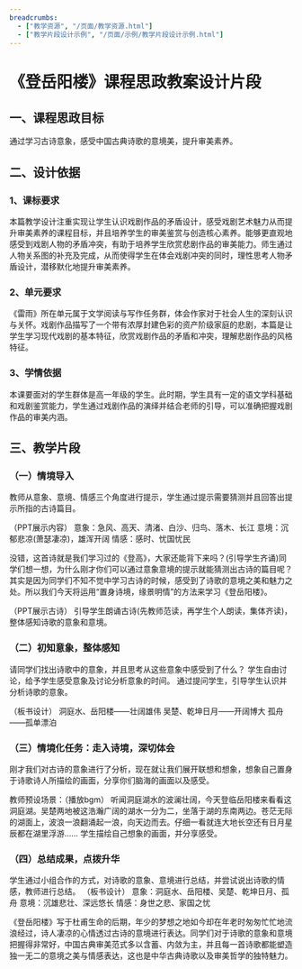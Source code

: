```yaml
---
breadcrumbs:
  - ["教学资源", "/页面/教学资源.html"]
  - ["教学片段设计示例", "/页面/示例/教学片段设计示例.html"]
---
```


# 《登岳阳楼》课程思政教案设计片段

## 一、课程思政目标

通过学习古诗意象，感受中国古典诗歌的意境美，提升审美素养。

## 二、设计依据

### 1、课标要求

本篇教学设计注重实现让学生认识戏剧作品的矛盾设计，感受戏剧艺术魅力从而提升审美素养的课程目标，并且培养学生的审美鉴赏与创造核心素养。能够更直观地感受到戏剧人物的矛盾冲突，有助于培养学生欣赏悲剧作品的审美能力。师生通过人物关系图的补充及完成，从而使得学生在体会戏剧冲突的同时，理性思考人物矛盾设计，潜移默化地提升审美素养。

### 2、单元要求

《雷雨》所在单元属于文学阅读与写作任务群，体会作家对于社会人生的深刻认识与关怀。戏剧作品描写了一个带有浓厚封建色彩的资产阶级家庭的悲剧，本篇是让学生学习现代戏剧的基本特征，欣赏戏剧作品的矛盾和冲突，理解悲剧作品的风格特征。

### 3、学情依据

本课要面对的学生群体是高一年级的学生。此时期，学生具有一定的语文学科基础和戏剧鉴赏能力，学生通过戏剧作品的演绎并结合老师的引导，可以准确把握戏剧作品的审美内涵。

## 三、教学片段

### （一）情境导入

教师从意象、意境、情感三个角度进行提示，学生通过提示需要猜测并且回答出提示所指的古诗篇目。

（PPT展示内容）
意象：急风、高天、清渚、白沙、归鸟、落木、长江
意境：沉郁悲凉(萧瑟凄凉)，雄浑开阔
情感：感时、忧国忧民

没错，这首诗就是我们学习过的《登高》，大家还能背下来吗？(引导学生齐诵)同学们想一想，为什么刚才你们可以通过意象意境的提示就能猜测出古诗的篇目呢？其实是因为同学们不知不觉中学习古诗的时候，感受到了诗歌的意境之美和魅力之处。所以我们今天将运用“置身诗境，缘景明情”的方法来学习《登岳阳楼》。

（PPT展示古诗）
引导学生朗诵古诗(先教师范读，再学生个人朗读，集体齐读)，整体感知诗歌的意象和意境。


### （二）初知意象，整体感知

请同学们找出诗歌中的意象，并且思考从这些意象中感受到了什么？
学生自由讨论，给予学生感受意象及讨论分析意象的时间。
通过提问学生，引导学生认识并分析诗歌的意象。

（板书设计）
洞庭水、岳阳楼——壮阔雄伟
吴楚、乾坤日月——开阔博大
孤舟——孤单漂泊


### （三）情境化任务：走入诗境，深切体会 

刚才我们对古诗的意象进行了分析，现在就让我们展开联想和想象，想象自己置身于诗歌诗人所描绘的画面，分享你们脑海的画面以及感受。

教师预设场景：（播放bgm）
听闻洞庭湖水的波澜壮阔，今天登临岳阳楼来看看这洞庭湖。吴楚两地被这浩瀚广阔的湖水一分为二，坐落于湖的东南两边。苍茫无际的湖面上，波浪一浪翻涌起一浪，向天边而去。仔细一看就连大地长空还有日月星辰都在湖里浮游……
学生描绘自己想象的画面，并分享感受。


### （四）总结成果，点拨升华

学生通过小组合作的方式，对诗歌的意象、意境进行总结，并尝试说出诗歌的情感，教师进行总结。
（板书设计）
意象：洞庭水、岳阳楼、吴楚、乾坤日月、孤舟
意境：沉雄悲壮、深远悠长
情感：身世之悲、家国之忧

《登岳阳楼》写于杜甫生命的后期，年少的梦想之地如今却在年老时匆匆忙忙地流浪经过，诗人凄凉的心情透过古诗的意境进行表达。同学们对于诗歌的意象和意境把握得非常好，中国古典审美范式多以含蓄、内敛为主，并且每一首诗歌都能塑造独一无二的意境之美与情感表达，这也是中华古典诗歌以及审美哲学的独特魅力。
